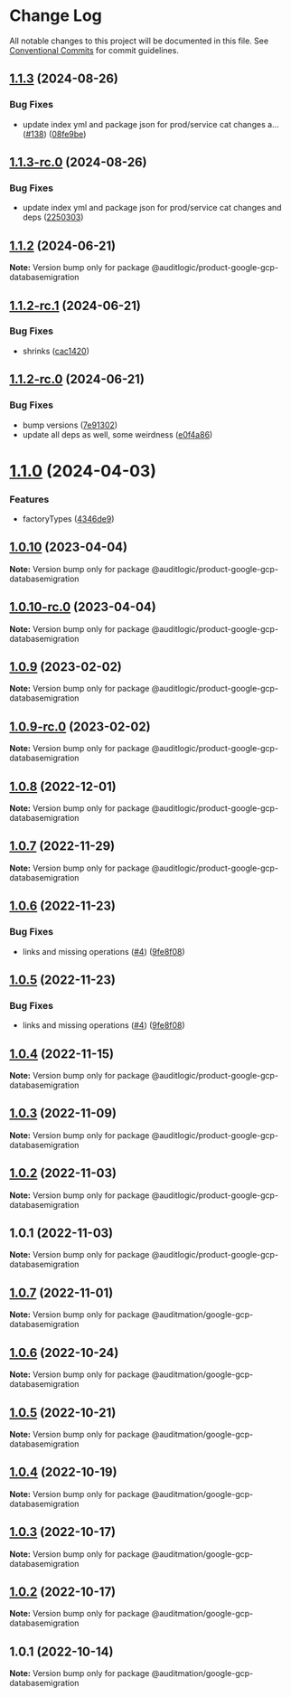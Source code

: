 # Change Log

All notable changes to this project will be documented in this file.
See [Conventional Commits](https://conventionalcommits.org) for commit guidelines.

## [1.1.3](https://github.com/auditlogic/product/compare/@auditlogic/product-google-gcp-databasemigration@1.1.2...@auditlogic/product-google-gcp-databasemigration@1.1.3) (2024-08-26)


### Bug Fixes

* update index yml and package json for prod/service cat changes a… ([#138](https://github.com/auditlogic/product/issues/138)) ([08fe9be](https://github.com/auditlogic/product/commit/08fe9beb1c8457462a19bc69caa02e6212d97e1a))





## [1.1.3-rc.0](https://github.com/auditlogic/product/compare/@auditlogic/product-google-gcp-databasemigration@1.1.2...@auditlogic/product-google-gcp-databasemigration@1.1.3-rc.0) (2024-08-26)


### Bug Fixes

* update index yml and package json for prod/service cat changes and deps ([2250303](https://github.com/auditlogic/product/commit/225030363a363608240135b7ebed386b28f01e4b))





## [1.1.2](https://github.com/auditlogic/product/compare/@auditlogic/product-google-gcp-databasemigration@1.1.2-rc.1...@auditlogic/product-google-gcp-databasemigration@1.1.2) (2024-06-21)

**Note:** Version bump only for package @auditlogic/product-google-gcp-databasemigration





## [1.1.2-rc.1](https://github.com/auditlogic/product/compare/@auditlogic/product-google-gcp-databasemigration@1.1.2-rc.0...@auditlogic/product-google-gcp-databasemigration@1.1.2-rc.1) (2024-06-21)


### Bug Fixes

* shrinks ([cac1420](https://github.com/auditlogic/product/commit/cac14200fefcd8183ab69fe89a47bd3f70f563e9))





## [1.1.2-rc.0](https://github.com/auditlogic/product/compare/@auditlogic/product-google-gcp-databasemigration@1.1.0...@auditlogic/product-google-gcp-databasemigration@1.1.2-rc.0) (2024-06-21)


### Bug Fixes

* bump versions ([7e91302](https://github.com/auditlogic/product/commit/7e913023b8b312150ed7762c32fbbe616be71de5))
* update all deps as well, some weirdness ([e0f4a86](https://github.com/auditlogic/product/commit/e0f4a864714e2d3de6bbf3da014d5312fe53be2f))





# [1.1.0](https://github.com/auditlogic/product/compare/@auditlogic/product-google-gcp-databasemigration@1.0.10...@auditlogic/product-google-gcp-databasemigration@1.1.0) (2024-04-03)


### Features

* factoryTypes ([4346de9](https://github.com/auditlogic/product/commit/4346de92693aee892fccf725338ffc7b80ab182b))





## [1.0.10](https://github.com/auditlogic/product/compare/@auditlogic/product-google-gcp-databasemigration@1.0.9...@auditlogic/product-google-gcp-databasemigration@1.0.10) (2023-04-04)

**Note:** Version bump only for package @auditlogic/product-google-gcp-databasemigration





## [1.0.10-rc.0](https://github.com/auditlogic/product/compare/@auditlogic/product-google-gcp-databasemigration@1.0.9...@auditlogic/product-google-gcp-databasemigration@1.0.10-rc.0) (2023-04-04)

**Note:** Version bump only for package @auditlogic/product-google-gcp-databasemigration





## [1.0.9](https://github.com/auditlogic/product/compare/@auditlogic/product-google-gcp-databasemigration@1.0.8...@auditlogic/product-google-gcp-databasemigration@1.0.9) (2023-02-02)

**Note:** Version bump only for package @auditlogic/product-google-gcp-databasemigration





## [1.0.9-rc.0](https://github.com/auditlogic/product/compare/@auditlogic/product-google-gcp-databasemigration@1.0.8...@auditlogic/product-google-gcp-databasemigration@1.0.9-rc.0) (2023-02-02)

**Note:** Version bump only for package @auditlogic/product-google-gcp-databasemigration





## [1.0.8](https://github.com/auditlogic/product/compare/@auditlogic/product-google-gcp-databasemigration@1.0.7...@auditlogic/product-google-gcp-databasemigration@1.0.8) (2022-12-01)

**Note:** Version bump only for package @auditlogic/product-google-gcp-databasemigration





## [1.0.7](https://github.com/auditlogic/product/compare/@auditlogic/product-google-gcp-databasemigration@1.0.6...@auditlogic/product-google-gcp-databasemigration@1.0.7) (2022-11-29)

**Note:** Version bump only for package @auditlogic/product-google-gcp-databasemigration





## [1.0.6](https://github.com/auditlogic/product/compare/@auditlogic/product-google-gcp-databasemigration@1.0.4...@auditlogic/product-google-gcp-databasemigration@1.0.6) (2022-11-23)


### Bug Fixes

* links and missing operations ([#4](https://github.com/auditlogic/product/issues/4)) ([9fe8f08](https://github.com/auditlogic/product/commit/9fe8f08fe7c57fdb79f991ac35bd6ac2e7dcad38))





## [1.0.5](https://github.com/auditlogic/product/compare/@auditlogic/product-google-gcp-databasemigration@1.0.4...@auditlogic/product-google-gcp-databasemigration@1.0.5) (2022-11-23)


### Bug Fixes

* links and missing operations ([#4](https://github.com/auditlogic/product/issues/4)) ([9fe8f08](https://github.com/auditlogic/product/commit/9fe8f08fe7c57fdb79f991ac35bd6ac2e7dcad38))





## [1.0.4](https://github.com/auditlogic/product/compare/@auditlogic/product-google-gcp-databasemigration@1.0.3...@auditlogic/product-google-gcp-databasemigration@1.0.4) (2022-11-15)

**Note:** Version bump only for package @auditlogic/product-google-gcp-databasemigration





## [1.0.3](https://github.com/auditlogic/product/compare/@auditlogic/product-google-gcp-databasemigration@1.0.2...@auditlogic/product-google-gcp-databasemigration@1.0.3) (2022-11-09)

**Note:** Version bump only for package @auditlogic/product-google-gcp-databasemigration





## [1.0.2](https://github.com/auditlogic/product/compare/@auditlogic/product-google-gcp-databasemigration@1.0.1...@auditlogic/product-google-gcp-databasemigration@1.0.2) (2022-11-03)

**Note:** Version bump only for package @auditlogic/product-google-gcp-databasemigration





## 1.0.1 (2022-11-03)

**Note:** Version bump only for package @auditlogic/product-google-gcp-databasemigration





## [1.0.7](https://github.com/auditmation/store-content/compare/@auditmation/google-gcp-databasemigration@1.0.6...@auditmation/google-gcp-databasemigration@1.0.7) (2022-11-01)

**Note:** Version bump only for package @auditmation/google-gcp-databasemigration





## [1.0.6](https://github.com/auditmation/store-content/compare/@auditmation/google-gcp-databasemigration@1.0.5...@auditmation/google-gcp-databasemigration@1.0.6) (2022-10-24)

**Note:** Version bump only for package @auditmation/google-gcp-databasemigration





## [1.0.5](https://github.com/auditmation/store-content/compare/@auditmation/google-gcp-databasemigration@1.0.4...@auditmation/google-gcp-databasemigration@1.0.5) (2022-10-21)

**Note:** Version bump only for package @auditmation/google-gcp-databasemigration





## [1.0.4](https://github.com/auditmation/store-content/compare/@auditmation/google-gcp-databasemigration@1.0.3...@auditmation/google-gcp-databasemigration@1.0.4) (2022-10-19)

**Note:** Version bump only for package @auditmation/google-gcp-databasemigration





## [1.0.3](https://github.com/auditmation/store-content/compare/@auditmation/google-gcp-databasemigration@1.0.2...@auditmation/google-gcp-databasemigration@1.0.3) (2022-10-17)

**Note:** Version bump only for package @auditmation/google-gcp-databasemigration





## [1.0.2](https://github.com/auditmation/store-content/compare/@auditmation/google-gcp-databasemigration@1.0.1...@auditmation/google-gcp-databasemigration@1.0.2) (2022-10-17)

**Note:** Version bump only for package @auditmation/google-gcp-databasemigration





## 1.0.1 (2022-10-14)

**Note:** Version bump only for package @auditmation/google-gcp-databasemigration
